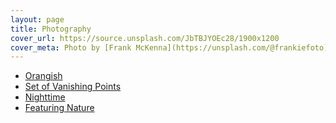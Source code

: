 ```yaml
---
layout: page
title: Photography
cover_url: https://source.unsplash.com/JbTBJYOEc28/1900x1200
cover_meta: Photo by [Frank McKenna](https://unsplash.com/@frankiefoto)
---
```


- [Orangish](/hobbies/photography/orange.html)
- [Set of Vanishing Points](/hobbies/photography/vanishingpoints.html)
- [Nighttime](/hobbies/photography/nighttime.html)
- [Featuring Nature](/hobbies/photography/nature.html)
